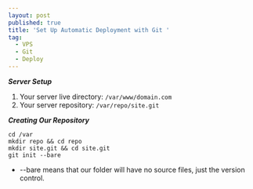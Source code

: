 ```yaml
---
layout: post
published: true
title: 'Set Up Automatic Deployment with Git '
tag:
  - VPS
  - Git
  - Deploy
---
```

***Server Setup***
1. Your server live directory: ```/var/www/domain.com```
2. Your server repository: ```/var/repo/site.git```

***Creating Our Repository***

```
cd /var
mkdir repo && cd repo
mkdir site.git && cd site.git
git init --bare
```
- --bare means that our folder will have no source files, just the version control.